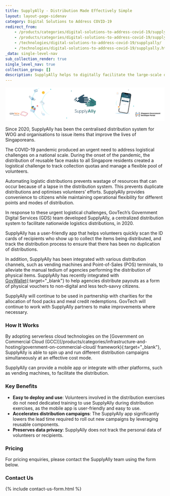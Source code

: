 ```yaml
---
title: SupplyAlly - Distribution Made Effectively Simple
layout: layout-page-sidenav
category: Digital Solutions to Address COVID-19
redirect_from:
    - /products/categories/digital-solutions-to-address-covid-19/supplyally/
    - /products/categories/digital-solutions-to-address-covid-19/supplyally/.html
    - /technologies/digital-solutions-to-address-covid-19/supplyally/
    - /technologies/digital-solutions-to-address-covid-19/supplyally.html
_data: single-level-nav
sub_collection_render: true
single_level_nav: true
collection_group: []
description: SupplyAlly helps to digitally facilitate the large-scale distribution of physical items. Find out more.
---
```


![SupplyAlly header banner](/assets/img/SupplyAlly-HeaderBanner-v2.png)

Since 2020, SupplyAlly has been the centralised distribution system for WOG and organisations to issue items that improve the lives of Singaporeans.

The COVID-19 pandemic produced an urgent need to address logistical challenges on a national scale. During the onset of the pandemic, the distribution of reusable face masks to all Singapore residents created a logistical challenge to track collection quotas and manage a flexible pool of volunteers.

Automating logistic distributions prevents wastage of resources that can occur because of a lapse in the distribution system. This prevents duplicate distributions and optimises volunteers’ efforts. SupplyAlly provides convenience to citizens while maintaining operational flexibility for different points and modes of distribution.

In response to these urgent logistical challenges, GovTech’s Government Digital Services (GDS) team developed SupplyAlly, a centralized distribution system to facilitate nationwide logistics distributions, in 2020.

SupplyAlly has a user-friendly app that helps volunteers quickly scan the ID cards of recipients who show up to collect the items being distributed, and track the distribution process to ensure that there has been no duplication of distributions.

In addition, SupplyAlly has been integrated with various distribution channels, such as vending machines and Point-of-Sales (POS) terminals, to alleviate the manual tedium of agencies performing the distribution of physical items.  SupplyAlly has recently integrated with [GovWallet](/products/categories/platform/govwallet/){:target="_blank"} to help agencies distribute payouts as a form of physical vouchers to non-digital and less tech-savvy citizens.

SupplyAlly will continue to be used in partnership with charities for the allocation of food packs and meal credit redemptions. GovTech will continue to work with SupplyAlly partners to make improvements where necessary.

### How It Works

By adopting serverless cloud technologies on the [Government on Commercial Cloud (GCC)](/products/categories/infrastructure-and-hosting/government-on-commercial-cloud/ framework){:target="_blank"}, SupplyAlly is able to  spin up and run different distribution campaigns simultaneously at an effective cost mode. 

SupplyAlly can provide a mobile app or integrate with other platforms, such as vending machines, to facilitate the distribution.

### Key Benefits

- **Easy to deploy and use**: Volunteers involved in the distribution exercises do not need dedicated training to use SupplyAlly during distribution exercises, as the mobile app is user-friendly and easy to use.
- **Accelerates distribution campaigns**: The SupplyAlly app significantly lowers the lead time required to roll out new campaigns by leveraging reusable components.
- **Preserves data privacy**: SupplyAlly does not track the personal data of volunteers or recipients.

### Pricing

For pricing enquiries, please contact the SupplyAlly team using the form below.

### Contact Us

{% include contact-us-form.html %}
